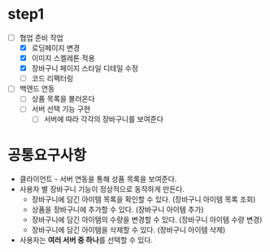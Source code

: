 # step1

- [ ] 협업 준비 작업
  - [x] 로딩페이지 변경
  - [x] 이미지 스켈레톤 적용
  - [x] 장바구니 페이지 스타일 디테일 수정
  - [ ] 코드 리팩터링
- [ ] 백엔드 연동
  - [ ] 상품 목록을 불러온다
  - [ ] 서버 선택 기능 구현
    - [ ] 서버에 따라 각각의 장바구니를 보여준다

# 공통요구사항

- 클라이언트 - 서버 연동을 통해 상품 목록을 보여준다.
- 사용자 별 장바구니 기능이 정상적으로 동작하게 만든다.
  - 장바구니에 담긴 아이템 목록을 확인할 수 있다. (장바구니 아이템 목록 조회)
  - 상품을 장바구니에 추가할 수 있다. (장바구니 아이템 추가)
  - 장바구니에 담긴 아이템의 수량을 변경할 수 있다. (장바구니 아이템 수량 변경)
  - 장바구니에 담긴 아이템을 삭제할 수 있다. (장바구니 아이템 삭제)
- 사용자는 **여러 서버 중 하나**를 선택할 수 있다.
